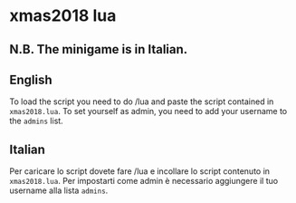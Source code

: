 # xmas2018 lua
## N.B. The minigame is in Italian.
## English
To load the script you need to do /lua and paste the script contained in `xmas2018.lua`.
To set yourself as admin, you need to add your username to the `admins` list.
## Italian
Per caricare lo script dovete fare /lua e incollare lo script contenuto in `xmas2018.lua`.
Per impostarti come admin è necessario aggiungere il tuo username alla lista `admins`.
